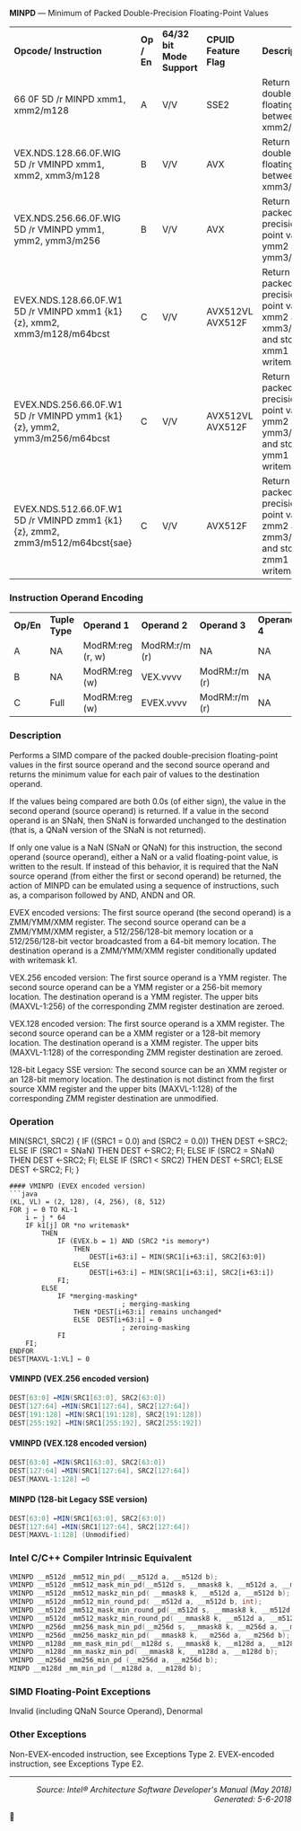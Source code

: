 <b>MINPD</b> — Minimum of Packed Double-Precision Floating-Point Values
<table>
	<tr>
		<td><b>Opcode/ Instruction</b></td>
		<td><b>Op / En</b></td>
		<td><b>64/32 bit Mode Support</b></td>
		<td><b>CPUID Feature Flag</b></td>
		<td><b>Description</b></td>
	</tr>
	<tr>
		<td>66 0F 5D /r MINPD xmm1, xmm2/m128</td>
		<td>A</td>
		<td>V/V</td>
		<td>SSE2</td>
		<td>Return the minimum double-precision floating-point values between xmm1 and xmm2/mem</td>
	</tr>
	<tr>
		<td>VEX.NDS.128.66.0F.WIG 5D /r VMINPD xmm1, xmm2, xmm3/m128</td>
		<td>B</td>
		<td>V/V</td>
		<td>AVX</td>
		<td>Return the minimum double-precision floating-point values between xmm2 and xmm3/mem.</td>
	</tr>
	<tr>
		<td>VEX.NDS.256.66.0F.WIG 5D /r VMINPD ymm1, ymm2, ymm3/m256</td>
		<td>B</td>
		<td>V/V</td>
		<td>AVX</td>
		<td>Return the minimum packed double-precision floating-point values between ymm2 and ymm3/mem.</td>
	</tr>
	<tr>
		<td>EVEX.NDS.128.66.0F.W1 5D /r VMINPD xmm1 {k1}{z}, xmm2, xmm3/m128/m64bcst</td>
		<td>C</td>
		<td>V/V</td>
		<td>AVX512VL AVX512F</td>
		<td>Return the minimum packed double-precision floating-point values between xmm2 and xmm3/m128/m64bcst and store result in xmm1 subject to writemask k1.</td>
	</tr>
	<tr>
		<td>EVEX.NDS.256.66.0F.W1 5D /r VMINPD ymm1 {k1}{z}, ymm2, ymm3/m256/m64bcst</td>
		<td>C</td>
		<td>V/V</td>
		<td>AVX512VL AVX512F</td>
		<td>Return the minimum packed double-precision floating-point values between ymm2 and ymm3/m256/m64bcst and store result in ymm1 subject to writemask k1.</td>
	</tr>
	<tr>
		<td>EVEX.NDS.512.66.0F.W1 5D /r VMINPD zmm1 {k1}{z}, zmm2, zmm3/m512/m64bcst{sae}</td>
		<td>C</td>
		<td>V/V</td>
		<td>AVX512F</td>
		<td>Return the minimum packed double-precision floating-point values between zmm2 and zmm3/m512/m64bcst and store result in zmm1 subject to writemask k1.</td>
	</tr>
</table>


### Instruction Operand Encoding
<table>
	<tr>
		<td><b>Op/En</b></td>
		<td><b>Tuple Type</b></td>
		<td><b>Operand 1</b></td>
		<td><b>Operand 2</b></td>
		<td><b>Operand 3</b></td>
		<td><b>Operand 4</b></td>
	</tr>
	<tr>
		<td>A</td>
		<td>NA</td>
		<td>ModRM:reg (r, w)</td>
		<td>ModRM:r/m (r)</td>
		<td>NA</td>
		<td>NA</td>
	</tr>
	<tr>
		<td>B</td>
		<td>NA</td>
		<td>ModRM:reg (w)</td>
		<td>VEX.vvvv</td>
		<td>ModRM:r/m (r)</td>
		<td>NA</td>
	</tr>
	<tr>
		<td>C</td>
		<td>Full</td>
		<td>ModRM:reg (w)</td>
		<td>EVEX.vvvv</td>
		<td>ModRM:r/m (r)</td>
		<td>NA</td>
	</tr>
</table>


### Description
Performs a SIMD compare of the packed double-precision floating-point values in the first source operand and the
second source operand and returns the minimum value for each pair of values to the destination operand.

If the values being compared are both 0.0s (of either sign), the value in the second operand (source operand) is
returned. If a value in the second operand is an SNaN, then SNaN is forwarded unchanged to the destination (that
is, a QNaN version of the SNaN is not returned).

If only one value is a NaN (SNaN or QNaN) for this instruction, the second operand (source operand), either a NaN
or a valid floating-point value, is written to the result. If instead of this behavior, it is required that the NaN source
operand (from either the first or second operand) be returned, the action of MINPD can be emulated using a
sequence of instructions, such as, a comparison followed by AND, ANDN and OR.

EVEX encoded versions: The first source operand (the second operand) is a ZMM/YMM/XMM register. The second
source operand can be a ZMM/YMM/XMM register, a 512/256/128-bit memory location or a 512/256/128-bit vector
broadcasted from a 64-bit memory location. The destination operand is a ZMM/YMM/XMM register conditionally
updated with writemask k1.

VEX.256 encoded version: The first source operand is a YMM register. The second source operand can be a YMM
register or a 256-bit memory location. The destination operand is a YMM register. The upper bits (MAXVL-1:256) of
the corresponding ZMM register destination are zeroed.

VEX.128 encoded version: The first source operand is a XMM register. The second source operand can be a XMM
register or a 128-bit memory location. The destination operand is a XMM register. The upper bits (MAXVL-1:128) of
the corresponding ZMM register destination are zeroed.

128-bit Legacy SSE version: The second source can be an XMM register or an 128-bit memory location. The destination
 is not distinct from the first source XMM register and the upper bits (MAXVL-1:128) of the corresponding
ZMM register destination are unmodified.

### Operation

MIN(SRC1, SRC2)
{
    IF ((SRC1 = 0.0) and (SRC2 = 0.0)) THEN DEST ←SRC2;
        ELSE IF (SRC1 = SNaN) THEN DEST ←SRC2; FI;
        ELSE IF (SRC2 = SNaN) THEN DEST ←SRC2; FI;
        ELSE IF (SRC1 < SRC2) THEN DEST ←SRC1;
        ELSE DEST ←SRC2; 
    FI; 
}
```
#### VMINPD (EVEX encoded version)
```java
(KL, VL) = (2, 128), (4, 256), (8, 512)
FOR j ← 0 TO KL-1
    i ← j * 64
    IF k1[j] OR *no writemask*
        THEN 
            IF (EVEX.b = 1) AND (SRC2 *is memory*)
                THEN
                    DEST[i+63:i] ← MIN(SRC1[i+63:i], SRC2[63:0])
                ELSE 
                    DEST[i+63:i] ← MIN(SRC1[i+63:i], SRC2[i+63:i])
            FI;
        ELSE 
            IF *merging-masking*
                            ; merging-masking
                THEN *DEST[i+63:i] remains unchanged*
                ELSE  DEST[i+63:i] ← 0 
                            ; zeroing-masking
            FI
    FI;
ENDFOR
DEST[MAXVL-1:VL] ← 0
```
#### VMINPD (VEX.256 encoded version)
```java
DEST[63:0] ←MIN(SRC1[63:0], SRC2[63:0])
DEST[127:64] ←MIN(SRC1[127:64], SRC2[127:64])
DEST[191:128] ←MIN(SRC1[191:128], SRC2[191:128])
DEST[255:192] ←MIN(SRC1[255:192], SRC2[255:192])
```
#### VMINPD (VEX.128 encoded version)
```java
DEST[63:0] ←MIN(SRC1[63:0], SRC2[63:0])
DEST[127:64] ←MIN(SRC1[127:64], SRC2[127:64])
DEST[MAXVL-1:128] ←0
```
#### MINPD (128-bit Legacy SSE version)
```java
DEST[63:0] ←MIN(SRC1[63:0], SRC2[63:0])
DEST[127:64] ←MIN(SRC1[127:64], SRC2[127:64])
DEST[MAXVL-1:128] (Unmodified)
```
### Intel C/C++ Compiler Intrinsic Equivalent
```c
VMINPD __m512d _mm512_min_pd( __m512d a, __m512d b);
VMINPD __m512d _mm512_mask_min_pd(__m512d s, __mmask8 k, __m512d a, __m512d b);
VMINPD __m512d _mm512_maskz_min_pd( __mmask8 k, __m512d a, __m512d b);
VMINPD __m512d _mm512_min_round_pd( __m512d a, __m512d b, int);
VMINPD __m512d _mm512_mask_min_round_pd(__m512d s, __mmask8 k, __m512d a, __m512d b, int);
VMINPD __m512d _mm512_maskz_min_round_pd( __mmask8 k, __m512d a, __m512d b, int);
VMINPD __m256d _mm256_mask_min_pd(__m256d s, __mmask8 k, __m256d a, __m256d b);
VMINPD __m256d _mm256_maskz_min_pd( __mmask8 k, __m256d a, __m256d b);
VMINPD __m128d _mm_mask_min_pd(__m128d s, __mmask8 k, __m128d a, __m128d b);
VMINPD __m128d _mm_maskz_min_pd( __mmask8 k, __m128d a, __m128d b);
VMINPD __m256d _mm256_min_pd (__m256d a, __m256d b);
MINPD __m128d _mm_min_pd (__m128d a, __m128d b);
```
### SIMD Floating-Point Exceptions
Invalid (including QNaN Source Operand), Denormal

### Other Exceptions

Non-EVEX-encoded instruction, see Exceptions Type 2.
EVEX-encoded instruction, see Exceptions Type E2.

 --- 
<p align="right"><i>Source: Intel® Architecture Software Developer's Manual (May 2018)<br>Generated: 5-6-2018</i></p>
